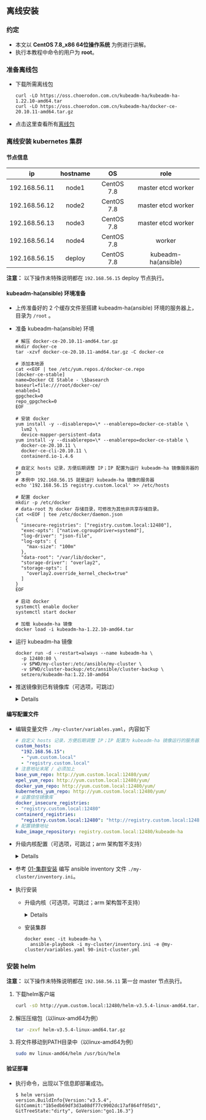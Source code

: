 ## 离线安装

### 约定

- 本文以 **CentOS 7.8_x86 64位操作系统** 为例进行讲解。
- 执行本教程中命令的用户为 **root**。

### 准备离线包

- 下载所需离线包
  ```
  curl -LO https://oss.choerodon.com.cn/kubeadm-ha/kubeadm-ha-1.22.10-amd64.tar
  curl -LO https://oss.choerodon.com.cn/kubeadm-ha/docker-ce-20.10.11-amd64.tar.gz
  ```

- 点击这里查看所有[离线包](https://oss.choerodon.com.cn/minio/kubeadm-ha/)

### 离线安装 kubernetes 集群

#### 节点信息

|    **ip**     | **hostname** |   **OS**   |      **role**       |
| :-----------: | :----------: | :--------: | :-----------------: |
| 192.168.56.11 |    node1     | CentOS 7.8 | master etcd worker  |
| 192.168.56.12 |    node2     | CentOS 7.8 | master etcd worker  |
| 192.168.56.13 |    node3     | CentOS 7.8 | master etcd worker  |
| 192.168.56.14 |    node4     | CentOS 7.8 |       worker        |
| 192.168.56.15 |    deploy    | CentOS 7.8 | kubeadm-ha(ansible) |

**注意：** 以下操作未特殊说明都在 `192.168.56.15` deploy 节点执行。

#### kubeadm-ha(ansible) 环境准备

- 上传准备好的 2 个缓存文件至搭建 kubeadm-ha(ansible) 环境的服务器上，目录为 `/root` 。

- 准备 kubeadm-ha(ansible) 环境
  ```shell
  # 解压 docker-ce-20.10.11-amd64.tar.gz
  mkdir docker-ce
  tar -xzvf docker-ce-20.10.11-amd64.tar.gz -C docker-ce

  # 添加本地源
  cat <<EOF | tee /etc/yum.repos.d/docker-ce.repo
  [docker-ce-stable]
  name=Docker CE Stable - \$basearch
  baseurl=file:///root/docker-ce/
  enabled=1
  gpgcheck=0
  repo_gpgcheck=0
  EOF

  # 安装 docker
  yum install -y --disablerepo=\* --enablerepo=docker-ce-stable \
    lvm2 \
    device-mapper-persistent-data
  yum install -y --disablerepo=\* --enablerepo=docker-ce-stable \
    docker-ce-20.10.11 \
    docker-ce-cli-20.10.11 \
    containerd.io-1.4.6

  # 自定义 hosts 记录，方便后期调整 IP；IP 配置为运行 kubeadm-ha 镜像服务器的 IP
  # 本例中 192.168.56.15 就是运行 kubeadm-ha 镜像的服务器
  echo '192.168.56.15 registry.custom.local' >> /etc/hosts

  # 配置 docker
  mkdir -p /etc/docker
  # data-root 为 docker 存储目录，可修改为其他非共享存储目录。
  cat <<EOF | tee /etc/docker/daemon.json
  {
    "insecure-registries": ["registry.custom.local:12480"],
    "exec-opts": ["native.cgroupdriver=systemd"],
    "log-driver": "json-file",
    "log-opts": {
      "max-size": "100m"
    },
    "data-root": "/var/lib/docker",
    "storage-driver": "overlay2",
    "storage-opts": [
      "overlay2.override_kernel_check=true"
    ]
  }
  EOF

  # 启动 docker
  systemctl enable docker
  systemctl start docker
  
  # 加载 kubeadm-ha 镜像
  docker load -i kubeadm-ha-1.22.10-amd64.tar
  ```

- 运行 kubeadm-ha 镜像
  ```shell
  docker run -d --restart=always --name kubeadm-ha \
    -p 12480:80 \
    -v $PWD/my-cluster:/etc/ansible/my-cluster \
    -v $PWD/cluster-backup:/etc/ansible/cluster-backup \
    setzero/kubeadm-ha:1.22.10-amd64
  ```

- 推送镜像到已有镜像库（可选项，可跳过）
    <details>

    - 如果你不知道这一步可以干什么，请立即跳过
      ```bash
      # 命令格式：sync-images 镜像库地址 镜像库用户名 镜像库用户密码
      # 实例
      docker exec -it kubeadm-ha \
        sync-images harbor.custom.io/kubeadm-ha admin Harbor12345
      ```
    </details>

#### 编写配置文件

- 编辑变量文件 `./my-cluster/variables.yaml`，内容如下
  ```yaml
  # 自定义 hosts 记录，方便后期调整 IP；IP 配置为 kubeadm-ha 镜像运行的服务器的 IP
  custom_hosts: 
    "192.168.56.15": 
    - "yum.custom.local"
    - "registry.custom.local"
  # 注意地址末尾 / 必须加上
  base_yum_repo: http://yum.custom.local:12480/yum/
  epel_yum_repo: http://yum.custom.local:12480/yum/
  docker_yum_repo: http://yum.custom.local:12480/yum/
  kubernetes_yum_repo: http://yum.custom.local:12480/yum/
  # 设置信任镜像库
  docker_insecure_registries:
  - "registry.custom.local:12480"
  containerd_registries:
    "registry.custom.local:12480": "http://registry.custom.local:12480"
  # 配置镜像地址
  kube_image_repository: registry.custom.local:12480/kubeadm-ha
  ```

- 升级内核配置（可选项，可跳过；arm 架构暂不支持）
    <details>

    - 编辑 `./my-cluster/variables.yaml` 追加以下字段
      ```yaml
      # 若需升级内核添加一下变量，不升级则不添加
      kernel_centos:
      - http://yum.custom.local:12480/yum/kernel-lt-5.4.92-1.el7.elrepo.x86_64.rpm
      - http://yum.custom.local:12480/yum/kernel-lt-devel-5.4.92-1.el7.elrepo.x86_64.rpm
      ```
    </details>

- 参考 [01-集群安装](./01-集群安装.md#集群规划) 编写 ansible inventory 文件 `./my-cluster/inventory.ini`。

- 执行安装
  - 升级内核（可选项，可跳过；arm 架构暂不支持）
    <details>

    ```
    docker exec -it kubeadm-ha \
      ansible-playbook -i my-cluster/inventory.ini -e @my-cluster/variables.yaml 00-kernel.yml
    ```
    </details>

  - 安装集群
    ```
    docker exec -it kubeadm-ha \
      ansible-playbook -i my-cluster/inventory.ini -e @my-cluster/variables.yaml 90-init-cluster.yml
    ```

### 安装 helm

**注意：** 以下操作未特殊说明都在 `192.168.56.11` 第一台 master 节点执行。

1. 下载helm客户端

    ```bash
    curl -sO http://yum.custom.local:12480/helm-v3.5.4-linux-amd64.tar.gz
    ```

2. 解压压缩包（以linux-amd64为例）

    ```bash
    tar -zxvf helm-v3.5.4-linux-amd64.tar.gz
    ```

3. 将文件移动到PATH目录中（以linux-amd64为例）

    ```bash
    sudo mv linux-amd64/helm /usr/bin/helm
    ```

#### 验证部署

- 执行命令，出现以下信息即部署成功。
    
    ```console
    $ helm version
    version.BuildInfo{Version:"v3.5.4", GitCommit:"1b5edb69df3d3a08df77c9902dc17af864ff05d1", GitTreeState:"dirty", GoVersion:"go1.16.3"}
    ```
